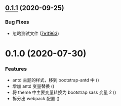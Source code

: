 ## [0.1.1](https://github.com/miaoxing/mxjs-webpack/compare/v0.1.0...v0.1.1) (2020-09-25)


### Bug Fixes

* 忽略测试文件 ([7e1f963](https://github.com/miaoxing/mxjs-webpack/commit/7e1f963fe7fb43e4d8fa89c4786311c2bdb7d629))

# 0.1.0 (2020-07-30)


### Features

* antd 主题的样式，移到 bootstrap-antd 中 ([](https://github.com/miaoxing/mxjs-webpack/commit/))
* 增加 antd 变量替换 ([](https://github.com/miaoxing/mxjs-webpack/commit/))
* 将 theme 中主要变量转换为 bootstrap sass 变量 2 ([](https://github.com/miaoxing/mxjs-webpack/commit/))
* 拆分出 webpack 配置 ([](https://github.com/miaoxing/mxjs-webpack/commit/))
